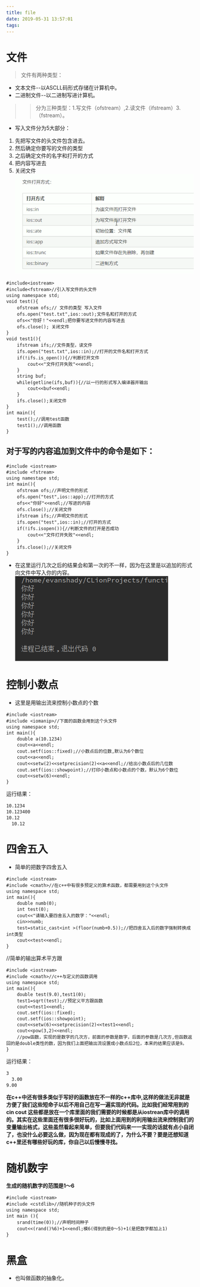 ```yaml
---
title: file
date: 2019-05-31 13:57:01
tags:
---
```

# 文件
> 文件有两种类型：
* 文本文件--以ASCLL码形式存储在计算机中。
* 二进制文件--以二进制写进计算机。
>> 分为三种类型：1.写文件（ofstream）,2.读文件（ifstream）3.（fstream）。
* 写入文件分为5大部分：
1. 先把写文件的头文件包含进去。
2. 然后确定你要写的文件的类型
3. 之后确定文件的名字和打开的方式
4. 把内容写进去
5. 关闭文件
![打开方式](file/file.png)
```
#include<iostream>
#include<fstream>//引入写文件的头文件
using namespace std;
void test(){
    ofstream ofs;// 文件的类型 写入文件
    ofs.open("test.txt",ios::out);文件名和打开的方式
    ofs<<"你好！"<<endl;把你要写进文件的内容写进去
    ofs.close(); 关闭文件
}
void test1(){
    ifstream ifs;//文件类型，读文件
    ifs.open("test.txt",ios::in);//打开的文件名和打开方式
    if(!ifs.is_open()){//判断打开文件
        cout<<"文件打开失败"<<endl;
    }
    string buf;
    while(getline(ifs,buf)){//以一行的形式写入编译器并输出
        cout<<buf<<endl;
    }
    ifs.close();关闭文件
}
int main(){
    test();//调用test函数
    test1();//调用函数
}
```
## 对于写的内容追加到文件中的命令是如下：
```
#include <iostream>
#include <fstream>
using namestape std;
int main(){
    ofstream ofs;//声明文件的形式
    ofs.open("test",ios::app);//打开的方式
    ofs<<"你好"<<endl;//写进的内容
    ofs.close();//关闭文件
    ifstream ifs;//声明文件的形式
    ifs.open("test",ios::in);//打开的方式
    if(!ifs.isopen()){//判断文件的打开是否成功
        cout<<"文件打开失败"<<endl;
    }
    ifs.close();//关闭文件
}
```
* 在这里运行几次之后的结果会和第一次的不一样，因为在这里是以追加的形式向文件中写入你的内容。
![运行结果](file/file1.png)
# 控制小数点
* 这里是用输出流来控制小数点的个数
```
#include <iostream>
#include <iomanip>//下面的函数会用到这个头文件
using namespace std;
int main(){
    double a(10.1234)
    cout<<a<<endl;
    cout.setf(ios::fixed);//小数点后的位数,默认为6个数位
    cout<<a<<endl;
    cout<<setw(2)<<setprecision(2)<<a<<endl;//给出小数点后的几位数
    cout.setf(ios::showpoint);//打印小数点和小数点的个数，默认为6个数位
    cout<<setw(6)<<endl;
}
```
运行结果：
```
10.1234
10.123400
10.12
  10.12
```
# 四舍五入
* 简单的把数字四舍五入
```
#include <iostream>
#include <cmath>//在c++中有很多预定义的算术函数，都需要用到这个头文件
using namespace std;
int main(){
    double numb(0);
    int test(0);
    cout<<"请输入要四舍五入的数字："<<endl;
    cin>>numb;
    test=static_cast<int >(floor(numb+0.5));//把四舍五入后的数字强制转换成int类型
    cout<<test<<endl;
}
```
//简单的输出算术平方跟
```
#include <iostream>
#include <cmath>//c++与定义的函数调用
using namespace std;
int main(){
    double test(9.0),test1(0);
    test1=sqrt(test);//预定义平方跟函数
    cout<<test1<<endl;
    cout.setf(ios::fixed);
    cout.setf(ios::showpoint);
    cout<<setw(6)<<setprecision(2)<<test1<<endl;
    cout<<pow(3,2)<<endl;
    //pow函数，实现的是数字的几次方，前面的参数是数字，后面的参数是几次方,但函数返回的是double类性的数，因为我们上面把输出流设置成小数点后2位，本来的结果应该是9。
}
```
运行结果：
```
3
  3.00
9.00
```
**在c++中还有很多类似于写好的函数放在不一样的c++库中,这样的做法无非就是方便了我们这些短命子以后不用自己在写一遍实现的代码。比如我们经常用到的cin cout 这些都是放在一个库里面的我们需要的时候都是从iostrean库中的调用的。其实在这些里面还有很多很好玩的，比如上面用到的利用输出流来控制我们的变量输出格式，这些虽然看起来简单，但要我们代码来一一实现的话就有点小自闭了，也没什么必要这么做，因为现在都有现成的了，为什么不要？要是还想知道c++里还有哪些好玩的库，你自己以后慢慢寻找。** 
# 随机数字
**生成的随机数字的范围是1～6**
```
#include <iostream>
#include <cstdlib>//随机种子的头文件
using namespace std;
int main (){
    srand(time(0));//声明时间种子
    cout<<(rand()%6)+1<<endl;模6(得到的是0～5)+1(是把数字都加上1)
}
```
# 黑盒
* 也叫做函数的抽象化。